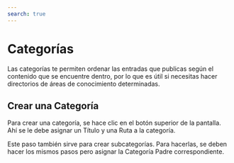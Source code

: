 ```yaml
---
search: true
---
```


# Categorías

Las categorías te permiten ordenar las entradas que publicas según el contenido que se encuentre dentro, por lo que es útil si necesitas hacer directorios de áreas de conocimiento determinadas.

## Crear una Categoría

Para crear una categoría, se hace clic en el botón superior de la pantalla. Ahí se le debe asignar un Título y una Ruta a la categoría.

Este paso también sirve para crear subcategorías. Para hacerlas, se deben hacer los mismos pasos pero asignar la Categoría Padre correspondiente.
